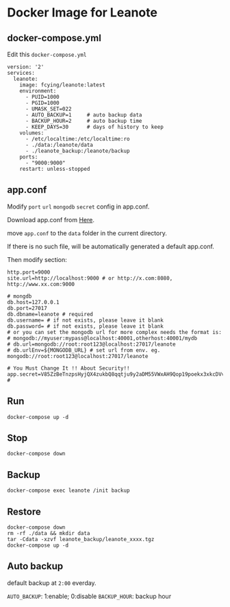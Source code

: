 
# Docker Image for Leanote

## docker-compose.yml

Edit this `docker-compose.yml`
```
version: '2' 
services:
  leanote:
    image: fcying/leanote:latest
    environment:
      - PUID=1000
      - PGID=1000
      - UMASK_SET=022
      - AUTO_BACKUP=1     # auto backup data
      - BACKUP_HOUR=2     # auto backup time
      - KEEP_DAYS=30      # days of history to keep
    volumes:
      - /etc/localtime:/etc/localtime:ro
      - ./data:/leanote/data
      - ./leanote_backup:/leanote/backup
    ports:
      - "9000:9000"
    restart: unless-stopped
```



## app.conf  

Modify `port` `url` `mongodb` `secret` config in app.conf. 

Download app.conf from [Here](https://raw.githubusercontent.com/leanote/leanote/master/conf/app.conf).

move `app.conf` to the `data` folder in the current directory.

If there is no such file, will be automatically generated a default app.conf.

Then modify section:

```
http.port=9000
site.url=http://localhost:9000 # or http://x.com:8080, http://www.xx.com:9000

# mongdb
db.host=127.0.0.1
db.port=27017
db.dbname=leanote # required
db.username= # if not exists, please leave it blank
db.password= # if not exists, please leave it blank
# or you can set the mongodb url for more complex needs the format is:
# mongodb://myuser:mypass@localhost:40001,otherhost:40001/mydb
# db.url=mongodb://root:root123@localhost:27017/leanote
# db.urlEnv=${MONGODB_URL} # set url from env. eg. mongodb://root:root123@localhost:27017/leanote

# You Must Change It !! About Security!!
app.secret=V85ZzBeTnzpsHyjQX4zukbQ8qqtju9y2aDM55VWxAH9Qop19poekx3xkcDVvrD0y #
```



## Run
```
docker-compose up -d
```



## Stop
```
docker-compose down
```



## Backup
```
docker-compose exec leanote /init backup
```



## Restore
```
docker-compose down
rm -rf ./data && mkdir data
tar -Cdata -xzvf leanote_backup/leanote_xxxx.tgz
docker-compose up -d
```



## Auto backup

default backup at `2:00` everday.

`AUTO_BACKUP`:    1:enable; 0:disable
`BACKUP_HOUR`:    backup hour

